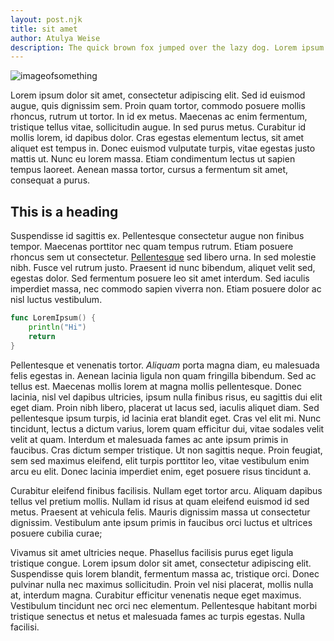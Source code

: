 ```yaml
---
layout: post.njk
title: sit amet
author: Atulya Weise
description: The quick brown fox jumped over the lazy dog. Lorem ipsum dolor sit amet.
---
```


![imageofsomething](https://natureconservancy-h.assetsadobe.com/is/image/content/dam/tnc/nature/en/photos/Zugpsitze_mountain.jpg?crop=0,176,3008,1654&wid=4000&hei=2200&scl=0.752)

Lorem ipsum dolor sit amet, consectetur adipiscing elit. Sed id euismod augue, quis dignissim sem. Proin quam tortor, commodo posuere mollis rhoncus, rutrum ut tortor. In id ex metus. Maecenas ac enim fermentum, tristique tellus vitae, sollicitudin augue. In sed purus metus. Curabitur id mollis lorem, id dapibus dolor. Cras egestas elementum lectus, sit amet aliquet est tempus in. Donec euismod vulputate turpis, vitae egestas justo mattis ut. Nunc eu lorem massa. Etiam condimentum lectus ut sapien tempus laoreet. Aenean massa tortor, cursus a fermentum sit amet, consequat a purus.

## This is a heading

Suspendisse id sagittis ex. Pellentesque consectetur augue non finibus tempor. Maecenas porttitor nec quam tempus rutrum. Etiam posuere rhoncus sem ut consectetur. [Pellentesque](https://google.com/) sed libero urna. In sed molestie nibh. Fusce vel rutrum justo. Praesent id nunc bibendum, aliquet velit sed, egestas dolor. Sed fermentum posuere leo sit amet interdum. Sed iaculis imperdiet massa, nec commodo sapien viverra non. Etiam posuere dolor ac nisl luctus vestibulum.
```go
func LoremIpsum() {
    println("Hi")
    return
}
```
Pellentesque et venenatis tortor. *Aliquam* porta magna diam, eu malesuada felis egestas in. Aenean lacinia ligula non quam fringilla bibendum. Sed ac tellus est. Maecenas mollis lorem at magna mollis pellentesque. Donec lacinia, nisl vel dapibus ultricies, ipsum nulla finibus risus, eu sagittis dui elit eget diam. Proin nibh libero, placerat ut lacus sed, iaculis aliquet diam. Sed pellentesque ipsum turpis, id lacinia erat blandit eget. Cras vel elit mi. Nunc tincidunt, lectus a dictum varius, lorem quam efficitur dui, vitae sodales velit velit at quam. Interdum et malesuada fames ac ante ipsum primis in faucibus. Cras dictum semper tristique. Ut non sagittis neque. Proin feugiat, sem sed maximus eleifend, elit turpis porttitor leo, vitae vestibulum enim arcu eu elit. Donec lacinia imperdiet enim, eget posuere risus tincidunt a.

Curabitur eleifend finibus facilisis. Nullam eget tortor arcu. Aliquam dapibus tellus vel pretium mollis. Nullam id risus at quam eleifend euismod id sed metus. Praesent at vehicula felis. Mauris dignissim massa ut consectetur dignissim. Vestibulum ante ipsum primis in faucibus orci luctus et ultrices posuere cubilia curae;

Vivamus sit amet ultricies neque. Phasellus facilisis purus eget ligula tristique congue. Lorem ipsum dolor sit amet, consectetur adipiscing elit. Suspendisse quis lorem blandit, fermentum massa ac, tristique orci. Donec pulvinar nulla nec maximus sollicitudin. Proin vel nisi placerat, mollis nulla at, interdum magna. Curabitur efficitur venenatis neque eget maximus. Vestibulum tincidunt nec orci nec elementum. Pellentesque habitant morbi tristique senectus et netus et malesuada fames ac turpis egestas. Nulla facilisi. 
